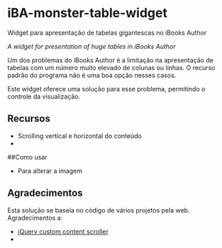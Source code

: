 iBA-monster-table-widget
========================

Widget para apresentação de tabelas gigantescas no iBooks Author

*A widget for presentation of huge tables in iBooks Author*

Um dos problemas do iBooks Author é a limitação na apresentação de tabelas com um número muito elevado de colunas ou linhas. O recurso padrão do programa não é uma boa opção nesses casos. 

Este widget oferece uma solução para esse problema, permitindo o controle da visualização.

## Recursos

* Scrolling vertical e horizontal do conteúdo
* 

##Como usar
* Para alterar a imagem 

## Agradecimentos

Esta solução se baseia no código de vários projetos pela web. Agradecimentos a:

* [jQuery custom content scroller](http://manos.malihu.gr/jquery-custom-content-scroller/)
* 

